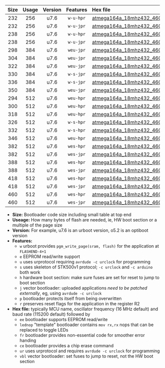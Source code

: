 |Size|Usage|Version|Features|Hex file|
|:-:|:-:|:-:|:-:|:--|
|232|256|u7.6|`w-u-hpr`|[atmega164a_18mhz432_460800bps_ur.hex](https://raw.githubusercontent.com/stefanrueger/urboot/main//atmega164a_18mhz432_460800bps_ur.hex)|
|232|256|u7.6|`w-u-jpr`|[atmega164a_18mhz432_460800bps_ur_vbl.hex](https://raw.githubusercontent.com/stefanrueger/urboot/main//atmega164a_18mhz432_460800bps_ur_vbl.hex)|
|238|256|u7.6|`w-u-hpr`|[atmega164a_18mhz432_460800bps_lednop_ur.hex](https://raw.githubusercontent.com/stefanrueger/urboot/main//atmega164a_18mhz432_460800bps_lednop_ur.hex)|
|238|256|u7.6|`w-u-jpr`|[atmega164a_18mhz432_460800bps_lednop_ur_vbl.hex](https://raw.githubusercontent.com/stefanrueger/urboot/main//atmega164a_18mhz432_460800bps_lednop_ur_vbl.hex)|
|298|384|u7.6|`weu-jpr`|[atmega164a_18mhz432_460800bps_ee_ur_vbl.hex](https://raw.githubusercontent.com/stefanrueger/urboot/main//atmega164a_18mhz432_460800bps_ee_ur_vbl.hex)|
|304|384|u7.6|`weu-jpr`|[atmega164a_18mhz432_460800bps_ee_lednop_ur_vbl.hex](https://raw.githubusercontent.com/stefanrueger/urboot/main//atmega164a_18mhz432_460800bps_ee_lednop_ur_vbl.hex)|
|322|384|u7.6|`weu-jpr`|[atmega164a_18mhz432_460800bps_ee_lednop_fr_ur_vbl.hex](https://raw.githubusercontent.com/stefanrueger/urboot/main//atmega164a_18mhz432_460800bps_ee_lednop_fr_ur_vbl.hex)|
|330|384|u7.6|`w-s-jpr`|[atmega164a_18mhz432_460800bps_vbl.hex](https://raw.githubusercontent.com/stefanrueger/urboot/main//atmega164a_18mhz432_460800bps_vbl.hex)|
|336|384|u7.6|`w-s-jpr`|[atmega164a_18mhz432_460800bps_lednop_vbl.hex](https://raw.githubusercontent.com/stefanrueger/urboot/main//atmega164a_18mhz432_460800bps_lednop_vbl.hex)|
|350|384|u7.6|`weu-jpr`|[atmega164a_18mhz432_460800bps_ee_lednop_fr_ce_ur_vbl.hex](https://raw.githubusercontent.com/stefanrueger/urboot/main//atmega164a_18mhz432_460800bps_ee_lednop_fr_ce_ur_vbl.hex)|
|294|512|u7.6|`weu-hpr`|[atmega164a_18mhz432_460800bps_ee_ur.hex](https://raw.githubusercontent.com/stefanrueger/urboot/main//atmega164a_18mhz432_460800bps_ee_ur.hex)|
|300|512|u7.6|`weu-hpr`|[atmega164a_18mhz432_460800bps_ee_lednop_ur.hex](https://raw.githubusercontent.com/stefanrueger/urboot/main//atmega164a_18mhz432_460800bps_ee_lednop_ur.hex)|
|318|512|u7.6|`weu-hpr`|[atmega164a_18mhz432_460800bps_ee_lednop_fr_ur.hex](https://raw.githubusercontent.com/stefanrueger/urboot/main//atmega164a_18mhz432_460800bps_ee_lednop_fr_ur.hex)|
|326|512|u7.6|`w-s-hpr`|[atmega164a_18mhz432_460800bps.hex](https://raw.githubusercontent.com/stefanrueger/urboot/main//atmega164a_18mhz432_460800bps.hex)|
|332|512|u7.6|`w-s-hpr`|[atmega164a_18mhz432_460800bps_lednop.hex](https://raw.githubusercontent.com/stefanrueger/urboot/main//atmega164a_18mhz432_460800bps_lednop.hex)|
|346|512|u7.6|`weu-hpr`|[atmega164a_18mhz432_460800bps_ee_lednop_fr_ce_ur.hex](https://raw.githubusercontent.com/stefanrueger/urboot/main//atmega164a_18mhz432_460800bps_ee_lednop_fr_ce_ur.hex)|
|382|512|u7.6|`wes-hpr`|[atmega164a_18mhz432_460800bps_ee.hex](https://raw.githubusercontent.com/stefanrueger/urboot/main//atmega164a_18mhz432_460800bps_ee.hex)|
|382|512|u7.6|`wes-jpr`|[atmega164a_18mhz432_460800bps_ee_vbl.hex](https://raw.githubusercontent.com/stefanrueger/urboot/main//atmega164a_18mhz432_460800bps_ee_vbl.hex)|
|388|512|u7.6|`wes-hpr`|[atmega164a_18mhz432_460800bps_ee_lednop.hex](https://raw.githubusercontent.com/stefanrueger/urboot/main//atmega164a_18mhz432_460800bps_ee_lednop.hex)|
|388|512|u7.6|`wes-jpr`|[atmega164a_18mhz432_460800bps_ee_lednop_vbl.hex](https://raw.githubusercontent.com/stefanrueger/urboot/main//atmega164a_18mhz432_460800bps_ee_lednop_vbl.hex)|
|418|512|u7.6|`wes-hpr`|[atmega164a_18mhz432_460800bps_ee_lednop_fr.hex](https://raw.githubusercontent.com/stefanrueger/urboot/main//atmega164a_18mhz432_460800bps_ee_lednop_fr.hex)|
|418|512|u7.6|`wes-jpr`|[atmega164a_18mhz432_460800bps_ee_lednop_fr_vbl.hex](https://raw.githubusercontent.com/stefanrueger/urboot/main//atmega164a_18mhz432_460800bps_ee_lednop_fr_vbl.hex)|
|460|512|u7.6|`wes-hpr`|[atmega164a_18mhz432_460800bps_ee_lednop_fr_ce.hex](https://raw.githubusercontent.com/stefanrueger/urboot/main//atmega164a_18mhz432_460800bps_ee_lednop_fr_ce.hex)|
|460|512|u7.6|`wes-jpr`|[atmega164a_18mhz432_460800bps_ee_lednop_fr_ce_vbl.hex](https://raw.githubusercontent.com/stefanrueger/urboot/main//atmega164a_18mhz432_460800bps_ee_lednop_fr_ce_vbl.hex)|

- **Size:** Bootloader code size including small table at top end
- **Useage:** How many bytes of flash are needed, ie, HW boot section or a multiple of the page size
- **Version:** For example, u7.6 is an urboot version, o5.2 is an optiboot version
- **Features:**
  + `w` urboot provides `pgm_write_page(sram, flash)` for the application at `FLASHEND-4+1`
  + `e` EEPROM read/write support
  + `u` uses urprotocol requiring `avrdude -c urclock` for programming
  + `s` uses skeleton of STK500v1 protocol; `-c urclock` and `-c arduino` both work
  + `h` hardware boot section: make sure fuses are set for reset to jump to boot section
  + `j` vector bootloader: uploaded applications *need to be patched externally*, eg, using `avrdude -c urclock`
  + `p` bootloader protects itself from being overwritten
  + `r` preserves reset flags for the application in the register R2
- **Hex file:** typically MCU name, oscillator frequency (16 MHz default) and baud rate (115200 default) followed by
  + `ee` bootloader supports EEPROM read/write
  + `lednop` "template" bootloader contains `mov rx,rx` nops that can be replaced to toggle LEDs
  + `fr` bootloader provides non-essential code for smoother error handing
  + `ce` bootloader provides a chip erase command
  + `ur` uses urprotocol and requires `avrdude -c urclock` for programming
  + `vbl` vector bootloader: set fuses to jump to reset, not the HW boot section
